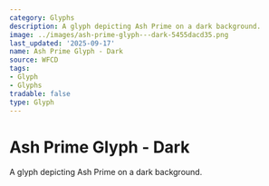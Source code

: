 ```yaml
---
category: Glyphs
description: A glyph depicting Ash Prime on a dark background.
image: ../images/ash-prime-glyph---dark-5455dacd35.png
last_updated: '2025-09-17'
name: Ash Prime Glyph - Dark
source: WFCD
tags:
- Glyph
- Glyphs
tradable: false
type: Glyph
---
```


# Ash Prime Glyph - Dark

A glyph depicting Ash Prime on a dark background.

